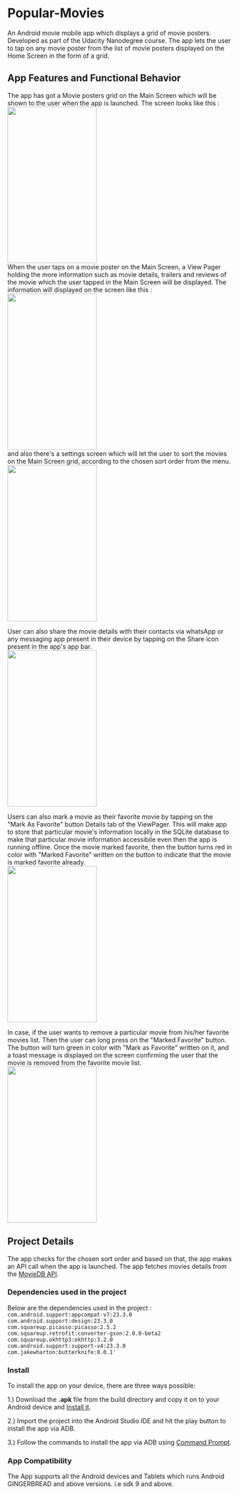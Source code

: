 # Popular-Movies
An Android movie mobile app which displays a grid of movie posters. Developed as part of the Udacity Nanodegree course. The app lets the user to tap on any movie poster from the list of movie posters displayed on the Home Screen in the form of a grid.

## App Features and Functional Behavior

The app has got a Movie posters grid on the Main Screen which will be shown to the user when the app is launched. The screen looks like this : 
<br/>
<img src="https://github.com/pa1-teja/Popular-Movies/blob/master/app/src/main/res/drawable/Home%20Screen.png" width="200" height = "350">
<br/>
When the user taps on a movie poster on the Main Screen, a View Pager holding the more information such as movie details, trailers and reviews of the movie which the user tapped in the Main Screen will be displayed. The information will displayed on the screen like this : 
<br/>
<img src="https://github.com/pa1-teja/Popular-Movies/blob/master/app/src/main/res/drawable/ViewPager.png" width="200" height = "350">
<br/>
and also there's a settings screen which will let the user to sort the movies on the Main Screen grid, according to the chosen sort order from the menu.
<br/>
<img src="https://github.com/pa1-teja/Popular-Movies/blob/master/app/src/main/res/drawable/Settings%20Screen.png" width="200" height = "350">
<br/>

User can also share the movie details with their contacts via whatsApp or any messaging app present in their device by tapping on the Share icon present in the app's app bar.
<br/>
<img src="https://github.com/pa1-teja/Popular-Movies/blob/master/app/src/main/res/drawable/AppBar_Share.png" width="200" height = "350">
<br/>

  Users can also mark a movie as their favorite movie by tapping on the "Mark As Favorite" button Details tab of the ViewPager. This will make app to store that particular movie's information locally in the SQLite database to make that particular movie information accessibile even then the app is running offline. Once the movie marked favorite, then the button turns red in color with "Marked Favorite" written on the button to indicate that the movie is marked favorite already.
  <br/>
<img src="https://github.com/pa1-teja/Popular-Movies/blob/master/app/src/main/res/drawable/Fav_btn.png" width="200" height = "350">
<br/>

In case, if the user wants to remove a particular movie from his/her favorite movies list. Then the user can long press on the "Marked Favorite" button. The button will turn green in color with "Mark as Favorite" written on it, and a toast message is displayed on the screen confirming the user that the movie is removed from the favorite movie list.
  <br/>
<img src="https://github.com/pa1-teja/Popular-Movies/blob/master/app/src/main/res/drawable/remove_fav.png" width="200" height = "350">
<br/>
 
## Project Details
The app checks for the chosen sort order and based on that, the app makes an API call when the app is launched. The app fetches movies details from the [MovieDB API](http://api.themoviedb.org/). 

### Dependencies used in the project
Below are the dependencies used in the project : <br/>
`com.android.support:appcompat-v7:23.3.0` <br/>
`com.android.support:design:23.3.0`<br/>
`com.squareup.picasso:picasso:2.5.2`<br/>
`com.squareup.retrofit:converter-gson:2.0.0-beta2`<br/>
`com.squareup.okhttp3:okhttp:3.2.0`<br/>
`com.android.support:support-v4:23.3.0`<br/>
`com.jakewharton:butterknife:8.0.1'`<br/>

### Install
 To install the app on your device, there are three ways possible: 
 
 1.) Download the **.apk** file from the build directory and copy it on to your Android device and [Install it](http://www.greenbot.com/article/2452614/how-to-sideload-an-app-onto-your-android-phone-or-tablet.html).
 
 2.) Import the project into the Android Studio IDE and hit the play button to install the app via ADB.

 3.) Follow the commands to install the app via ADB using [Command Prompt](http://howto.highonandroid.com/android-how-to-tutorials/how-to-install-apk-to-your-android-device-via-adb-commands/).
 
 ### App Compatibility
 The App supports all the Android devices and Tablets which runs Android GINGERBREAD and above versions. 
 i.e sdk 9 and above.
